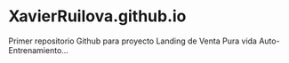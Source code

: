 # XavierRuilova.github.io
Primer repositorio Github para proyecto Landing de Venta Pura vida Auto-Entrenamiento...
